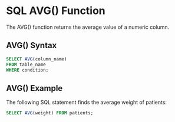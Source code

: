 # SQL AVG() Function

The AVG() function returns the average value of a numeric column.

## AVG() Syntax

```sql
SELECT AVG(column_name)
FROM table_name
WHERE condition;
```

## AVG() Example

The following SQL statement finds the average weight of patients:

```sql
SELECT AVG(weight) FROM patients;
```